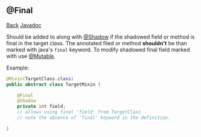 ## @Final
[Back](mixins.md) [Javadoc](https://jenkins.liteloader.com/view/Other/job/Mixin/javadoc/org/spongepowered/asm/mixin/Final.html)

Should be added to along with [@Shadow](shadow.md) if the shadowed field or method is final in the target class. The annotated filed or method **shouldn't** be than marked with java's `final` keyword. To modify shadowed final field marked with use [@Mutable](mutable.md).

Example:
```java
@Mixin(TargetClass.class)
public abstract class TargetMixin {

	@Final
	@Shadow
	private int field; 
	// allows using final 'field' from TargetClass
	// note the absence of 'final' keyword in the definition.

}
```
